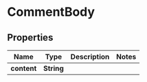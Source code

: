
# CommentBody

## Properties
Name | Type | Description | Notes
------------ | ------------- | ------------- | -------------
**content** | **String** |  | 



